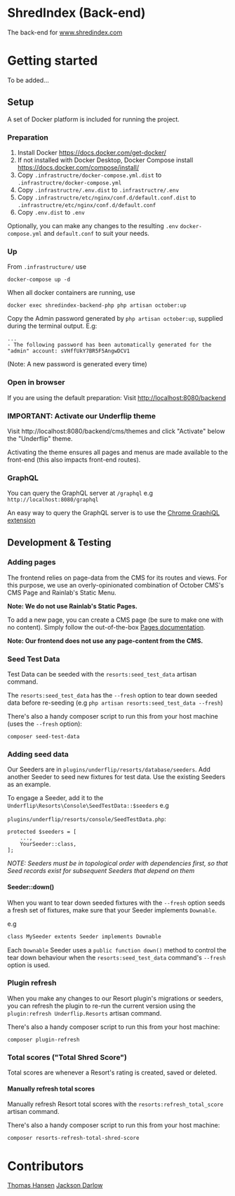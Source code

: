 # ShredIndex (Back-end)
The back-end for www.shredindex.com

# Getting started

To be added...

## Setup

A set of Docker platform is included for running the project.

### Preparation

1. Install Docker https://docs.docker.com/get-docker/
2. If not installed with Docker Desktop, Docker Compose install https://docs.docker.com/compose/install/
3. Copy `.infrastructre/docker-compose.yml.dist` to `.infrastructre/docker-compose.yml`
4. Copy `.infrastructre/.env.dist` to `.infrastructre/.env`
5. Copy `.infrastructre/etc/nginx/conf.d/default.conf.dist` to `.infrastructre/etc/nginx/conf.d/default.conf`
6. Copy `.env.dist` to `.env`

Optionally, you can make any changes to the resulting `.env` `docker-compose.yml` and `default.conf` to suit your needs.

### Up

From `.infrastructure/` use

```
docker-compose up -d
```

When all docker containers are running, use

```
docker exec shredindex-backend-php php artisan october:up
```

Copy the Admin password generated by `php artisan october:up`, supplied during the terminal output. E.g:

```
...
- The following password has been automatically generated for the "admin" account: sVHffUkY7BR5F5AngwDCV1
```

(Note: A new password is generated every time)

### Open in browser

If you are using the default preparation: Visit [http://localhost:8080/backend](http://localhost:8080/backend)

### IMPORTANT: Activate our Underflip theme

Visit http://localhost:8080/backend/cms/themes and click "Activate" below the "Underflip" theme.

Activating the theme ensures all pages and menus are made available to the front-end (this also impacts front-end routes).

### GraphQL

You can query the GraphQL server at `/graphql` e.g `http://localhost:8080/graphql`

An easy way to query the GraphQL server is to use the [Chrome GraphiQL extension](https://chrome.google.com/webstore/detail/graphiql-extension/jhbedfdjpmemmbghfecnaeeiokonjclb)

## Development & Testing

### Adding pages

The frontend relies on page-data from the CMS for its routes and views. For this purpose, we use an overly-opinionated combination of October CMS's CMS Page and Rainlab's Static Menu.

**Note: We do not use Rainlab's Static Pages.**

To add a new page, you can create a CMS page (be sure to make one with no content). Simply follow the out-of-the-box [Pages documentation](https://docs.octobercms.com/2.x/cms/pages.html).

**Note: Our frontend **does not** use any page-content from the CMS.**

### Seed Test Data

Test Data can be seeded with the `resorts:seed_test_data` artisan command.

The `resorts:seed_test_data` has the `--fresh` option to tear down seeded data before re-seeding (e.g `php artisan resorts:seed_test_data --fresh`)

There's also a handy composer script to run this from your host machine (uses the `--fresh` option):

```
composer seed-test-data
```

### Adding seed data

Our Seeders are in `plugins/underflip/resorts/database/seeders`. Add another Seeder to seed new fixtures for test data. Use the existing Seeders as an example.

To engage a Seeder, add it to the `Underflip\Resorts\Console\SeedTestData::$seeders` e.g

`plugins/underflip/resorts/console/SeedTestData.php`:
```
protected $seeders = [
    ...,
    YourSeeder::class,
];
```

_NOTE: Seeders must be in topological order with dependencies first, so that Seed records exist for subsequent Seeders that depend on them_

#### Seeder::down()

When you want to tear down seeded fixtures with the `--fresh` option seeds a fresh set of fixtures, make sure that your Seeder implements `Downable`.

e.g

```markdown
class MySeeder extents Seeder implements Downable
```

Each `Downable` Seeder uses a `public function down()` method to control the tear down behaviour when the `resorts:seed_test_data` command's `--fresh` option is used.

### Plugin refresh

When you make any changes to our Resort plugin's migrations or seeders, you can refresh the plugin to re-run the current version using the `plugin:refresh Underflip.Resorts` artisan command.

There's also a handy composer script to run this from your host machine:

```
composer plugin-refresh
```

### Total scores ("Total Shred Score")

Total scores are whenever a Resort's rating is created, saved or deleted.

#### Manually refresh total scores

Manually refresh Resort total scores with the `resorts:refresh_total_score` artisan command.

There's also a handy composer script to run this from your host machine:

```
composer resorts-refresh-total-shred-score
```

# Contributors

[Thomas Hansen](https://github.com/krank3n)
[Jackson Darlow](https://github.com/jakxnz)
